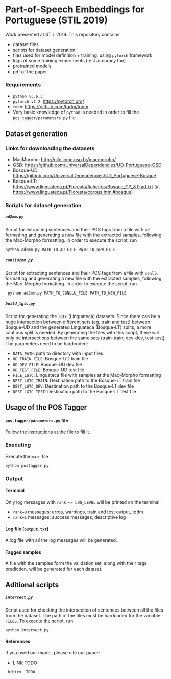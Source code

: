 # Part-of-Speech Embeddings for Portuguese (STIL 2019)

Work presented at STIL 2019. This repository contains
- dataset files
- scripts for dataset generation
- files used for model definition + training, using `pytorch` framework
- logs of some training experiments (test accuracy too)
- pretrained models
- pdf of the paper

### Requirements
- `python v3.6.3`  
- `pytorch v1.2`: https://pytorch.org/
- `tqdm`: https://github.com/tqdm/tqdm
- Very basic knowledge of `python` is needed in order to fill the `pos_tagger/parameters.py` file.

## Dataset generation
### Links for downloading the datasets
  - MacMorpho: http://nilc.icmc.usp.br/macmorpho/
  - GSD: https://github.com/UniversalDependencies/UD_Portuguese-GSD 
  - Bosque-UD: https://github.com/UniversalDependencies/UD_Portuguese-Bosque 
  - Bosque-LT: https://www.linguateca.pt/Floresta/ficheiros/Bosque_CP_8.0.ad.txt (at https://www.linguateca.pt/Floresta/corpus.html#bosque)

### Scripts for dataset generation
##### `ad2mm.py`
 Script for extracting sentences and their POS tags from a file with `ad` formatting and generating a new file with the extracted samples, following the Mac-Morpho formatting. In order to execute the script, run
 ```
 python ad2mm.py PATH_TO_AD_FILE PATH_TO_NEW_FILE
 ```
##### `conllu2mm.py`
 Script for extracting sentences and their POS tags from a file with `conllu` formatting and generating a new file with the extracted samples, following the Mac-Morpho formatting. In order to execute the script, run
 ```
  python ad2mm.py PATH_TO_CONLLU_FILE PATH_TO_NEW_FILE
 ```
##### `build_lgtc.py`
 Script for generating the `lgtc` (Linguateca) datasets. Since there can be a huge intersection between different sets (eg. train and test) between Bosque-UD and the generated Linguateca (Bosque-LT) splits, a more cautious split is needed. By generating the files with this script, there will only be intersections between the same sets (train-train, dev-dev, test-test).
 The parameters need to be hardcoded:
 - `DATA_PATH`: path to directory with input files
 - `UD_TRAIN_FILE`: Bosque-UD train file
 - `UD_DEV_FILE`: Bosque-UD dev file
 - `UD_TEST_FILE`: Bosque-UD test file
 - `FILE_LGTC`: Linguateca file with samples at the Mac-Morpho formatting
 - `DEST_LGTC_TRAIN`: Destination path to the Bosque-LT train file
 - `DEST_LGTC_DEV`: Destination path to the Bosque-LT dev file
 - `DEST_LGTC_TEST`: Destination path to the Bosque-LT test file
 

## Usage of the POS Tagger
#### `pos_tagger/parameters.py` file
Follow the instructions at the file to fill it.

### Executing
Execute the `main` file
```
python postagger.py
```

### Output
#### Terminal
Only log messages with `rank <= LOG_LEVEL` will be printed on the terminal.
- `rank=0` messages: erros, warnings, train and test output, tqdm
- `rank=1` messages: success messages, descriptive log

#### Log file (`output.txt`)
A log file with all the log messages will be generated.

#### Tagged samples
A file with the samples form the validation set, along with their tags prediction, will be generated for each dataset.
    
## Aditional scripts
##### `intersect.py`
 Script used for checking the intersection of sentences between all the files from the dataset. The path of the files must be hardcoded for the variable `FILES`. To execute the script, run
 ```
 python intersect.py
 ```
 
#### References
If you used our model, please cite our paper:
- LINK  TODO
```
 bibtex  TODO
```
